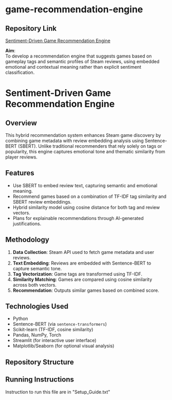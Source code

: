 # game-recommendation-engine

## Repository Link
[Sentiment-Driven Game Recommendation Engine](https://github.com/ShaileshDonthi/game-recommendation-engine)

**Aim**:  
To develop a recommendation engine that suggests games based on gameplay tags and semantic profiles of Steam reviews, using embedded emotional and contextual meaning rather than explicit sentiment classification.

# Sentiment-Driven Game Recommendation Engine

## Overview
This hybrid recommendation system enhances Steam game discovery by combining game metadata with review embedding analysis using Sentence-BERT (SBERT). Unlike traditional recommenders that rely solely on tags or popularity, this engine captures emotional tone and thematic similarity from player reviews.

## Features
- Use SBERT to embed review text, capturing semantic and emotional meaning.
- Recommend games based on a combination of TF-IDF tag similarity and SBERT review embeddings.
- Hybrid similarity model using cosine distance for both tag and review vectors.
- Plans for explainable recommendations through AI-generated justifications.

## Methodology
1. **Data Collection**: Steam API used to fetch game metadata and user reviews.
2. **Text Embedding**: Reviews are embedded with Sentence-BERT to capture semantic tone.
3. **Tag Vectorization**: Game tags are transformed using TF-IDF.
4. **Similarity Matching**: Games are compared using cosine similarity across both vectors.
5. **Recommendation**: Outputs similar games based on combined score.

## Technologies Used
- Python
- Sentence-BERT (via `sentence-transformers`)
- Scikit-learn (TF-IDF, cosine similarity)
- Pandas, NumPy, Torch
- Streamlit (for interactive user interface)
- Matplotlib/Seaborn (for optional visual analysis)


## Repository Structure


## Running Instructions

Instruction to run this file are in "Setup_Guide.txt"